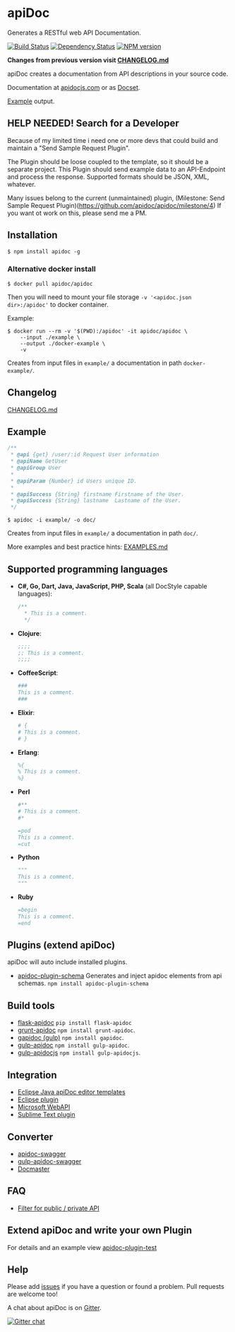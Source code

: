 # apiDoc

Generates a RESTful web API Documentation.

[![Build Status](https://travis-ci.org/apidoc/apidoc.svg?branch=master)](https://travis-ci.org/apidoc/apidoc)
[![Dependency Status](https://david-dm.org/apidoc/apidoc.svg)](https://david-dm.org/apidoc/apidoc)
[![NPM version](https://badge.fury.io/js/apidoc.svg)](http://badge.fury.io/js/apidoc)

**Changes from previous version visit [CHANGELOG.md](https://github.com/apidoc/apidoc/blob/master/CHANGELOG.md)**

apiDoc creates a documentation from API descriptions in your source code.

Documentation at [apidocjs.com](http://apidocjs.com) or as [Docset](https://github.com/pfefferle/dash-apidoc).

[Example](http://apidocjs.com/example/) output.


## HELP NEEDED! Search for a Developer

Because of my limited time i need one or more devs that could build and maintain a "Send Sample Request Plugin".

The Plugin should be loose coupled to the template, so it should be a separate project.
This Plugin should send example data to an API-Endpoint and process the response. Supported formats should be JSON, XML, whatever.

Many issues belong to the current (unmaintained) plugin, (Milestone: Send Sample Request Plugin)(https://github.com/apidoc/apidoc/milestone/4)
If you want ot work on this, please send me a PM.


## Installation

```console
$ npm install apidoc -g
```

### Alternative docker install

```console
$ docker pull apidoc/apidoc
```

Then you will need to mount your file storage `-v '<apidoc.json dir>:/apidoc'` to docker container.

Example:

```console
$ docker run --rm -v '$(PWD):/apidoc' -it apidoc/apidoc \
    --input ./example \
    --output ./docker-example \
    -v
```

Creates from input files in `example/` a documentation in path `docker-example/`.

## Changelog

[CHANGELOG.md](https://github.com/apidoc/apidoc/blob/master/CHANGELOG.md)


## Example

```javascript
/**
 * @api {get} /user/:id Request User information
 * @apiName GetUser
 * @apiGroup User
 *
 * @apiParam {Number} id Users unique ID.
 *
 * @apiSuccess {String} firstname Firstname of the User.
 * @apiSuccess {String} lastname  Lastname of the User.
 */
```

```console
$ apidoc -i example/ -o doc/
```

Creates from input files in `example/` a documentation in path `doc/`.


More examples and best practice hints: [EXAMPLES.md](https://github.com/apidoc/apidoc/blob/master/EXAMPLES.md)


## Supported programming languages

 * **C#, Go, Dart, Java, JavaScript, PHP, Scala** (all DocStyle capable languages):

   ```javascript
   /**
     * This is a comment.
     */
   ```

 * **Clojure**:

   ```clojure
   ;;;;
   ;; This is a comment.
   ;;;;
   ```

 * **CoffeeScript**:

   ```coffeescript
   ###
   This is a comment.
   ###
   ```

 * **Elixir**:

   ```elixir
   # {
   # This is a comment.
   # }
   ```

 * **Erlang**:

   ```erlang
   %{
   % This is a comment.
   %}
   ```

 * **Perl**

   ```perl
   #**
   # This is a comment.
   #*
   ```

   ```perl
   =pod
   This is a comment.
   =cut
   ```

 * **Python**

   ```python
   """
   This is a comment.
   """
   ```

 * **Ruby**

   ```ruby
   =begin
   This is a comment.
   =end
   ```

## Plugins (extend apiDoc)

apiDoc will auto include installed plugins.

 * [apidoc-plugin-schema](https://github.com/willfarrell/apidoc-plugin-schema) Generates and inject apidoc elements from api schemas. `npm install apidoc-plugin-schema`


## Build tools

* [flask-apidoc](https://pypi.python.org/pypi/flask-apidoc/) `pip install flask-apidoc`
* [grunt-apidoc](https://github.com/apidoc/grunt-apidoc) `npm install grunt-apidoc`.
* [gapidoc (gulp)](https://github.com/techgaun/gulp-apidoc) `npm install gapidoc`.
* [gulp-apidoc](https://github.com/ayhankuru/gulp-apidoc) `npm install gulp-apidoc`.
* [gulp-apidocjs](https://github.com/apriendeau/gulp-apidocjs) `npm install gulp-apidocjs`.


## Integration

* [Eclipse Java apiDoc editor templates](https://github.com/skhani/eclipse_java_apiDoc_templates)
* [Eclipse plugin](https://github.com/DWand/eclipse_pdt_apiDoc_editor_templates)
* [Microsoft WebAPI](https://github.com/chehabz/grunt-edge-apidoc-webapi-generator)
* [Sublime Text plugin](https://github.com/DWand/ST3_apiDocAutocompletion)


## Converter

* [apidoc-swagger](https://github.com/fsbahman/apidoc-swagger)
* [gulp-apidoc-swagger](https://github.com/fsbahman/gulp-apidoc-swagger)
* [Docmaster](https://github.com/bonzzy/docmaster)

## FAQ

* [Filter for public / private API](https://github.com/apidoc/grunt-apidoc/issues/27#issuecomment-147664797)


## Extend apiDoc and write your own Plugin

For details and an example view [apidoc-plugin-test](https://github.com/apidoc/apidoc-plugin-test)


## Help

Please add [issues](https://github.com/apidoc/apidoc/issues) if you have a question or found a problem.
Pull requests are welcome too!

A chat about apiDoc is on [Gitter](https://gitter.im/apidoc/talk).

[![Gitter chat](https://badges.gitter.im/apidoc/talk.png)](https://gitter.im/apidoc/talk)
